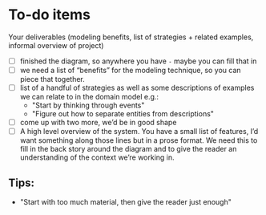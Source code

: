 # To-do items

Your deliverables (modeling benefits, list of strategies + related examples, informal overview of project)

- [ ] finished the diagram, so anywhere you have `-` maybe you can fill that in
- [ ] we need a list of “benefits” for the modeling technique, so you can piece that together.
- [ ] list of a handful of strategies as well as some descriptions of examples we can relate to in the domain model e.g.:
    - "Start by thinking through events"
    - "Figure out how to separate entities from descriptions"
- [ ] come up with two more, we’d be in good shape
- [ ] A high level overview of the system.  You have a small list of features, I’d want something along those lines but in a prose format. We need this to fill in the back story around the diagram and to give the reader an understanding of the context we’re working in.

## Tips:

- "Start with too much material, then give the reader just enough"
